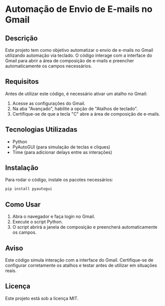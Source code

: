 # Automação de Envio de E-mails no Gmail

## Descrição
Este projeto tem como objetivo automatizar o envio de e-mails no Gmail utilizando automação via teclado. O código interage com a interface do Gmail para abrir a área de composição de e-mails e preencher automaticamente os campos necessários.

## Requisitos
Antes de utilizar este código, é necessário ativar um atalho no Gmail:
1. Acesse as configurações do Gmail.
2. Na aba "Avançado", habilite a opção de "Atalhos de teclado".
3. Certifique-se de que a tecla "C" abre a área de composição de e-mails.

## Tecnologias Utilizadas
- Python
- PyAutoGUI (para simulação de teclas e cliques)
- Time (para adicionar delays entre as interações)

## Instalação
Para rodar o código, instale os pacotes necessários:
```bash
pip install pyautogui
```

## Como Usar
1. Abra o navegador e faça login no Gmail.
2. Execute o script Python.
3. O script abrirá a janela de composição e preencherá automaticamente os campos.

## Aviso
Este código simula interação com a interface do Gmail. Certifique-se de configurar corretamente os atalhos e testar antes de utilizar em situações reais.

## Licença
Este projeto está sob a licença MIT.

